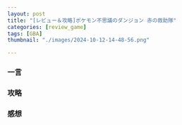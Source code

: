 ```yaml
---
layout: post
title: "[レビュー＆攻略]ポケモン不思議のダンジョン 赤の救助隊"
categories: [review_game]
tags: [GBA]
thumbnail: "./images/2024-10-12-14-48-56.png"

---
```


### 一言

  



### 攻略


### 感想




